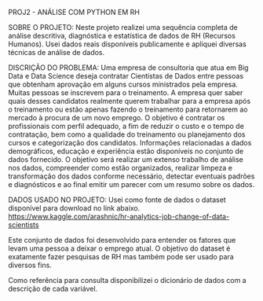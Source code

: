 PROJ2 - ANÁLISE COM PYTHON EM RH

SOBRE O PROJETO: Neste projeto realizei uma sequência completa de análise descritiva, diagnóstica e 
estatística de dados de RH (Recursos Humanos). Usei dados reais disponíveis publicamente
e apliquei diversas técnicas de análise de dados.


DISCRIÇÃO DO PROBLEMA: Uma empresa de consultoria que atua em Big Data e Data Science deseja contratar Cientistas de Dados entre pessoas que obtenham aprovação em alguns cursos ministrados pela empresa. 
Muitas pessoas se inscrevem para o treinamento. A empresa quer saber quais desses candidatos realmente querem trabalhar para a empresa após o treinamento ou estão apenas fazendo o treinamento para retornarem ao mercado à procura de um novo emprego. O objetivo é contratar os profissionais com perfil adequado, a fim de reduzir o custo e o tempo de contratação, bem como a qualidade do treinamento ou planejamento dos cursos e categorização dos candidatos. 
Informações relacionadas a dados demográficos, educação e experiência estão disponíveis no conjunto de dados fornecido.
O objetivo será realizar um extenso trabalho de análise nos dados, compreender como estão organizados, realizar limpeza e transformação dos dados conforme necessário, detectar eventuais padrões e diagnósticos e ao final emitir um parecer com um resumo sobre os dados.


DADOS USADO NO PROJETO: Usei como fonte de dados o dataset disponível para download no link abaixo.
https://www.kaggle.com/arashnic/hr-analytics-job-change-of-data-scientists

Este conjunto de dados foi desenvolvido para entender os fatores que levam uma pessoa a deixar o emprego atual.
O objetivo do dataset é exatamente fazer pesquisas de RH mas também pode ser usado para diversos fins.

Como referência para consulta disponibilizei o dicionário de dados com a descrição de cada variável.
